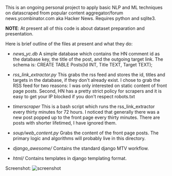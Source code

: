 This is an ongoing personal project to apply basic NLP and ML techniques on datascraped from popular content aggregator/forum news.ycombinator.com aka Hacker News. Requires python and sqlite3.

**NOTE**: At present all of this code is about dataset preparation and presentation. 

Here is brief outline of the files at present and what they do:

* *news_yc.db* A simple database which contains the HN comment id as the database key, the title of the post, and the outgoing target link. The schema is: CREATE TABLE Posts(Id INT, Title TEXT, Target TEXT);

* *rss_link_extractor.py* This grabs the rss feed and stores the id, titles and targets in the database, if they don't already exist. I chose to grab the RSS feed for two reasons: I was only interested on static content of front page posts. Second, HN has a pretty strict policy for scrapers and it is easy to get your IP blocked if you don't respect robots.txt

* *timerscraper* This is a bash script which runs the rss_link_extractor every thirty minutes for 72 hours. I noticed that generally there was a new post popped up to the front page every thirty minutes. There are posts with shorter lifetimed, I have ignored them. 

* *soup/web_content.py* Grabs the content of the front page posts. The primary logic and algorithms will probably live in this directory.  

* *django_awesome/* Contains the standard django MTV workflow. 


* *html/* Contains templates in django templating format. 

Screenshot: 
![screenshot](deeptanshu.github.com/news_yc_analyze/img/screenshot.png)
   
